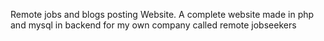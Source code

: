 Remote jobs and blogs posting Website.
A complete website made in php and mysql in backend for my own company called remote jobseekers

